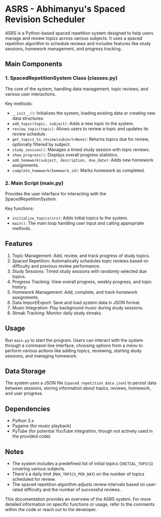 # ASRS - Abhimanyu's Spaced Revision Scheduler

ASRS is a Python-based spaced repetition system designed to help users manage and review topics across various subjects. It uses a spaced repetition algorithm to schedule reviews and includes features like study sessions, homework management, and progress tracking.

## Main Components

### 1. SpacedRepetitionSystem Class (classes.py)

The core of the system, handling data management, topic reviews, and various user interactions.

Key methods:
- `__init__()`: Initializes the system, loading existing data or creating new data structures.
- `add_topic(topic, subject)`: Adds a new topic to the system.
- `review_topic(topic)`: Allows users to review a topic and updates its review schedule.
- `get_topics_to_review(subject=None)`: Returns topics due for review, optionally filtered by subject.
- `study_session()`: Manages a timed study session with topic reviews.
- `show_progress()`: Displays overall progress statistics.
- `add_homework(subject, description, due_date)`: Adds new homework assignments.
- `complete_homework(homework_id)`: Marks homework as completed.

### 2. Main Script (main.py)

Provides the user interface for interacting with the SpacedRepetitionSystem.

Key functions:
- `initialize_topics(srs)`: Adds initial topics to the system.
- `main()`: The main loop handling user input and calling appropriate methods.

## Features

1. Topic Management: Add, review, and track progress of study topics.
2. Spaced Repetition: Automatically schedules topic reviews based on difficulty and previous review performance.
3. Study Sessions: Timed study sessions with randomly selected due topics.
4. Progress Tracking: View overall progress, weekly progress, and topic history.
5. Homework Management: Add, complete, and track homework assignments.
6. Data Import/Export: Save and load system data in JSON format.
7. Music Integration: Play background music during study sessions.
8. Streak Tracking: Monitor daily study streaks.

## Usage

Run `main.py` to start the program. Users can interact with the system through a command-line interface, choosing options from a menu to perform various actions like adding topics, reviewing, starting study sessions, and managing homework.

## Data Storage

The system uses a JSON file (`spaced_repetition_data.json`) to persist data between sessions, storing information about topics, reviews, homework, and user progress.

## Dependencies

- Python 3.x
- Pygame (for music playback)
- PyTube (for potential YouTube integration, though not actively used in the provided code)

## Notes

- The system includes a predefined list of initial topics (`INITIAL_TOPICS`) covering various subjects.
- There's a daily limit (`MAX_TOPICS_PER_DAY`) on the number of topics scheduled for review.
- The spaced repetition algorithm adjusts review intervals based on user-rated difficulty and the number of successful reviews.

This documentation provides an overview of the ASRS system. For more detailed information on specific functions or usage, refer to the comments within the code or reach out to the developer.